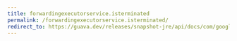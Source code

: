 ```yaml
---
title: forwardingexecutorservice.isterminated
permalink: /forwardingexecutorservice.isterminated/
redirect_to: https://guava.dev/releases/snapshot-jre/api/docs/com/google/common/util/concurrent/ForwardingExecutorService.html#isTerminated--
---
```


